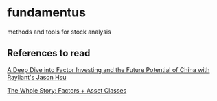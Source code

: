 # fundamentus
methods and tools for stock analysis


## References to read
[A Deep Dive into Factor Investing and the Future Potential of China with Rayliant's Jason Hsu](https://www.youtube.com/watch?v=uFl_VHoKAu8)

[The Whole Story: Factors + Asset Classes](https://www.researchaffiliates.com/publications/articles/434_the_whole_story_factors__asset_classes)
